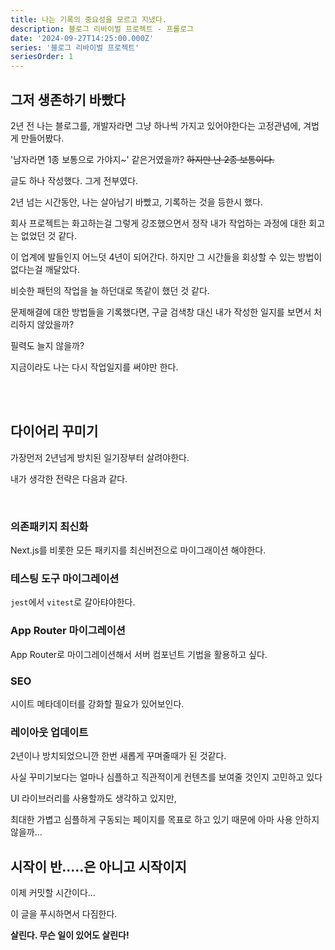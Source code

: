 ```yaml
---
title: 나는 기록의 중요성을 모르고 지냈다. 
description: 블로그 리바이벌 프로젝트 - 프롤로그
date: '2024-09-27T14:25:00.000Z'
series: '블로그 리바이벌 프로젝트'
seriesOrder: 1
---
```


## 그저 생존하기 바빴다

2년 전 나는 블로그를, 개발자라면 그냥 하나씩 가지고 있어야한다는 고정관념에, 겨법게 만들어봤다.

'남자라면 1종 보통으로 가야지~' 같은거였을까? ~~하지만 난 2종 보통이다.~~

글도 하나 작성했다. 그게 전부였다.

2년 넘는 시간동안, 나는 살아남기 바빴고, 기록하는 것을 등한시 했다.

회사 프로젝트는 화고하는걸 그렇게 강조했으면서 정작 내가 작업하는 과정에 대한 회고는 없었던 것 같다.

이 업계에 발들인지 어느덧 4년이 되어간다. 하지만 그 시간들을 회상할 수 있는 방법이 없다는걸 깨달았다.

비슷한 패턴의 작업을 늘 하던대로 똑같이 했던 것 같다.

문제해결에 대한 방법들을 기록했다면, 구글 검색창 대신 내가 작성한 일지를 보면서 처리하지 않았을까?

필력도 늘지 않을까? 

지금이라도 나는 다시 작업일지를 써야만 한다.

<br />
<br />

## 다이어리 꾸미기

가장먼저 2년넘게 방치된 일기장부터 살려야한다.

내가 생각한 전략은 다음과 같다.

<br />

### 의존패키지 최신화

Next.js를 비롯한 모든 패키지를 최신버전으로 마이그래이션 해야한다.

### 테스팅 도구 마이그레이션

`jest`에서 `vitest`로 갈아탸야한다.

### App Router 마이그레이션

App Router로 마이그레이션해서 서버 컴포넌트 기법을 활용하고 싶다.

### SEO

시이트 메타데이터를 강화할 필요가 있어보인다.

### 레이아웃 업데이트

2년이나 방치되었으니깐 한번 새롭게 꾸며줄때가 된 것같다.

사실 꾸미기보다는 얼마나 심플하고 직관적이게 컨텐츠를 보여줄 것인지 고민하고 있다

UI 라이브러리를 사용할까도 생각하고 있지만,

최대한 가볍고 심플하게 구동되는 페이지를 목표로 하고 있기 때문에 아마 사용 안하지 않을까...

## 시작이 반.....은 아니고 시작이지

이제 커밋할 시간이다...

이 글을 푸시하면서 다짐한다.

<strong>살린다. 무슨 일이 있어도 살린다!</strong>
